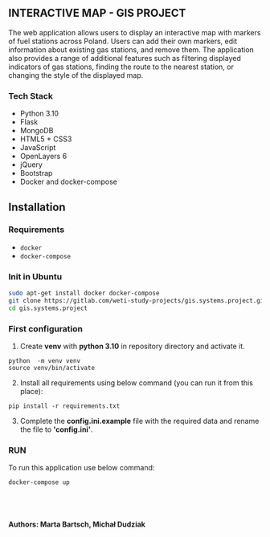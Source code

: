 ## INTERACTIVE MAP - GIS PROJECT

The web application allows users to display an interactive map with markers of fuel stations across Poland. Users can add their own markers, edit information about existing gas stations, and remove them. The application also provides a range of additional features such as filtering displayed indicators of gas stations, finding the route to the nearest station, or changing the style of the displayed map.
<br>

### Tech Stack

- Python 3.10
- Flask
- MongoDB
- HTML5 + CSS3
- JavaScript
- OpenLayers 6
- jQuery
- Bootstrap
- Docker and docker-compose

## Installation

### Requirements

- `docker`
- `docker-compose`

### Init in Ubuntu
```bash
sudo apt-get install docker docker-compose
git clone https://gitlab.com/weti-study-projects/gis.systems.project.git
cd gis.systems.project
```

### First configuration
1. Create **venv** with **python 3.10** in repository directory and activate it.
```shell
python  -m venv venv
source venv/bin/activate
```

2. Install all requirements using below command (you can run it from this place):
```shell
pip install -r requirements.txt
```

3. Complete the **config.ini.example** file with the required data and rename the file to **'config.ini'**.


### RUN
To run this application use below command:

```shell
docker-compose up
```

<br>
<br>

#### Authors: Marta Bartsch, Michał Dudziak